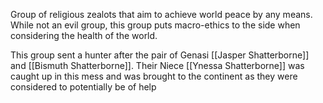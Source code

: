 Group of religious zealots that aim to achieve world peace by any means. While not an evil group, this group puts macro-ethics to the side when considering the health of the world. 

This group sent a hunter after the pair of Genasi [[Jasper Shatterborne]] and [[Bismuth Shatterborne]]. Their Niece [[Ynessa Shatterborne]] was caught up in this mess and was brought to the continent as they were considered to potentially be of help